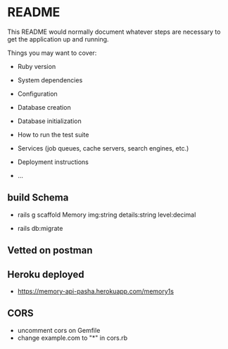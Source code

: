 # README

This README would normally document whatever steps are necessary to get the
application up and running.

Things you may want to cover:

* Ruby version

* System dependencies

* Configuration

* Database creation

* Database initialization

* How to run the test suite

* Services (job queues, cache servers, search engines, etc.)

* Deployment instructions

* ...

## build Schema 
- rails g scaffold Memory img:string details:string level:decimal

- rails db:migrate

## Vetted on postman

## Heroku deployed 
- https://memory-api-pasha.herokuapp.com/memory1s

## CORS
- uncomment cors on Gemfile 
- change example.com to "*" in cors.rb
